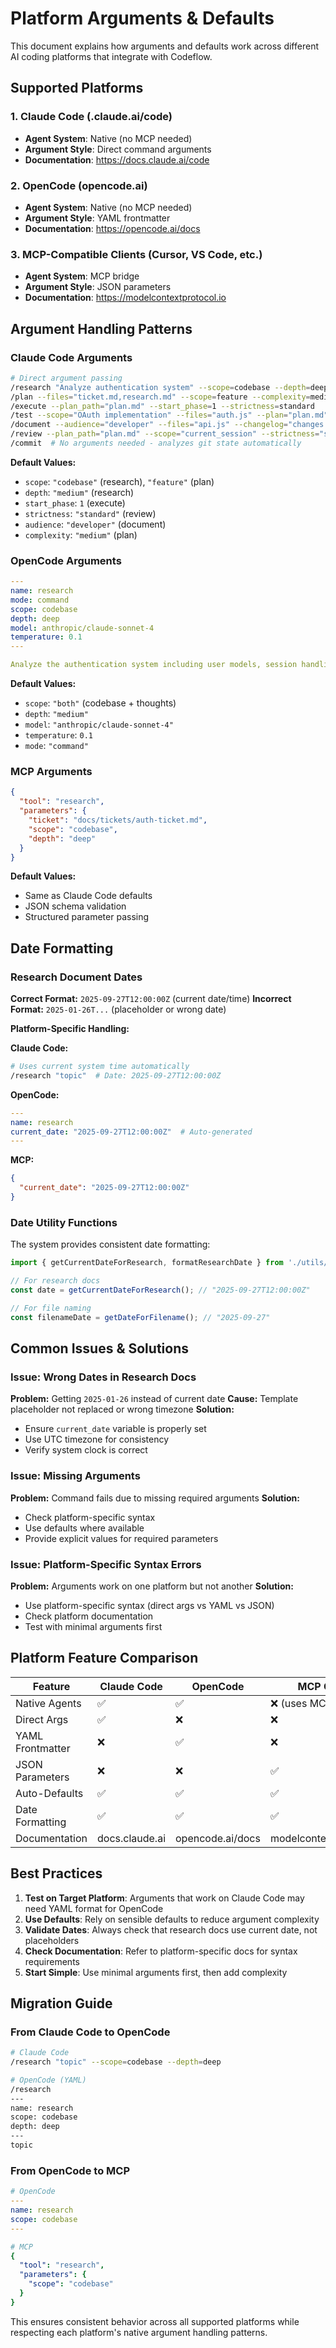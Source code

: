 # Platform Arguments & Defaults

This document explains how arguments and defaults work across different AI coding platforms that integrate with Codeflow.

## Supported Platforms

### 1. Claude Code (.claude.ai/code)
- **Agent System**: Native (no MCP needed)
- **Argument Style**: Direct command arguments
- **Documentation**: https://docs.claude.ai/code

### 2. OpenCode (opencode.ai)
- **Agent System**: Native (no MCP needed)  
- **Argument Style**: YAML frontmatter
- **Documentation**: https://opencode.ai/docs

### 3. MCP-Compatible Clients (Cursor, VS Code, etc.)
- **Agent System**: MCP bridge
- **Argument Style**: JSON parameters
- **Documentation**: https://modelcontextprotocol.io

## Argument Handling Patterns

### Claude Code Arguments

```bash
# Direct argument passing
/research "Analyze authentication system" --scope=codebase --depth=deep
/plan --files="ticket.md,research.md" --scope=feature --complexity=medium
/execute --plan_path="plan.md" --start_phase=1 --strictness=standard
/test --scope="OAuth implementation" --files="auth.js" --plan="plan.md"
/document --audience="developer" --files="api.js" --changelog="changes.md"
/review --plan_path="plan.md" --scope="current_session" --strictness="standard"
/commit  # No arguments needed - analyzes git state automatically
```

**Default Values:**
- `scope`: `"codebase"` (research), `"feature"` (plan)
- `depth`: `"medium"` (research)
- `start_phase`: `1` (execute)
- `strictness`: `"standard"` (review)
- `audience`: `"developer"` (document)
- `complexity`: `"medium"` (plan)

### OpenCode Arguments

```yaml
---
name: research
mode: command
scope: codebase
depth: deep
model: anthropic/claude-sonnet-4
temperature: 0.1
---

Analyze the authentication system including user models, session handling, middleware, and security patterns.
```

**Default Values:**
- `scope`: `"both"` (codebase + thoughts)
- `depth`: `"medium"`
- `model`: `"anthropic/claude-sonnet-4"`
- `temperature`: `0.1`
- `mode`: `"command"`

### MCP Arguments

```json
{
  "tool": "research",
  "parameters": {
    "ticket": "docs/tickets/auth-ticket.md",
    "scope": "codebase",
    "depth": "deep"
  }
}
```

**Default Values:**
- Same as Claude Code defaults
- JSON schema validation
- Structured parameter passing

## Date Formatting

### Research Document Dates

**Correct Format:** `2025-09-27T12:00:00Z` (current date/time)
**Incorrect Format:** `2025-01-26T...` (placeholder or wrong date)

**Platform-Specific Handling:**

**Claude Code:**
```bash
# Uses current system time automatically
/research "topic"  # Date: 2025-09-27T12:00:00Z
```

**OpenCode:**
```yaml
---
name: research
current_date: "2025-09-27T12:00:00Z"  # Auto-generated
---
```

**MCP:**
```json
{
  "current_date": "2025-09-27T12:00:00Z"
}
```

### Date Utility Functions

The system provides consistent date formatting:

```typescript
import { getCurrentDateForResearch, formatResearchDate } from './utils/date-utils';

// For research docs
const date = getCurrentDateForResearch(); // "2025-09-27T12:00:00Z"

// For file naming
const filenameDate = getDateForFilename(); // "2025-09-27"
```

## Common Issues & Solutions

### Issue: Wrong Dates in Research Docs

**Problem:** Getting `2025-01-26` instead of current date
**Cause:** Template placeholder not replaced or wrong timezone
**Solution:** 
- Ensure `current_date` variable is properly set
- Use UTC timezone for consistency
- Verify system clock is correct

### Issue: Missing Arguments

**Problem:** Command fails due to missing required arguments
**Solution:**
- Check platform-specific syntax
- Use defaults where available
- Provide explicit values for required parameters

### Issue: Platform-Specific Syntax Errors

**Problem:** Arguments work on one platform but not another
**Solution:**
- Use platform-specific syntax (direct args vs YAML vs JSON)
- Check platform documentation
- Test with minimal arguments first

## Platform Feature Comparison

| Feature | Claude Code | OpenCode | MCP Clients |
|---------|-------------|----------|-------------|
| Native Agents | ✅ | ✅ | ❌ (uses MCP) |
| Direct Args | ✅ | ❌ | ❌ |
| YAML Frontmatter | ❌ | ✅ | ❌ |
| JSON Parameters | ❌ | ❌ | ✅ |
| Auto-Defaults | ✅ | ✅ | ✅ |
| Date Formatting | ✅ | ✅ | ✅ |
| Documentation | docs.claude.ai | opencode.ai/docs | modelcontextprotocol.io |

## Best Practices

1. **Test on Target Platform**: Arguments that work on Claude Code may need YAML format for OpenCode
2. **Use Defaults**: Rely on sensible defaults to reduce argument complexity
3. **Validate Dates**: Always check that research docs use current date, not placeholders
4. **Check Documentation**: Refer to platform-specific docs for syntax requirements
5. **Start Simple**: Use minimal arguments first, then add complexity

## Migration Guide

### From Claude Code to OpenCode

```bash
# Claude Code
/research "topic" --scope=codebase --depth=deep

# OpenCode (YAML)
/research
---
name: research
scope: codebase
depth: deep
---
topic
```

### From OpenCode to MCP

```yaml
# OpenCode
---
name: research
scope: codebase
---

# MCP
{
  "tool": "research",
  "parameters": {
    "scope": "codebase"
  }
}
```

This ensures consistent behavior across all supported platforms while respecting each platform's native argument handling patterns.
